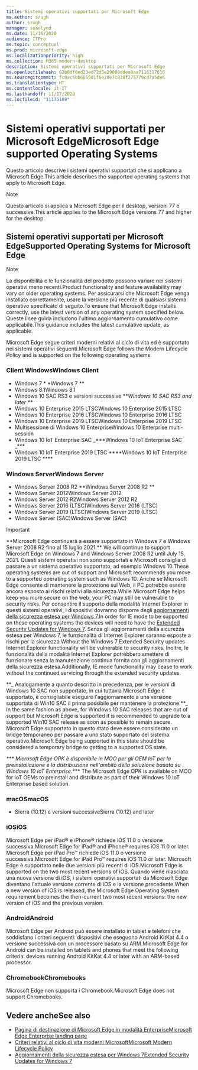 ```yaml
---
title: Sistemi operativi supportati per Microsoft Edge
ms.author: srugh
author: srugh
manager: seanlynd
ms.date: 11/16/2020
audience: ITPro
ms.topic: conceptual
ms.prod: microsoft-edge
ms.localizationpriority: high
ms.collection: M365-modern-desktop
description: Sistemi operativi supportati per Microsoft Edge
ms.openlocfilehash: 62b8df0ed23ed72d5e29008ddea8aa7116317616
ms.sourcegitcommit: fc0ac6bb6655d1f6e2de7c838f275779cd7a5de6
ms.translationtype: HT
ms.contentlocale: it-IT
ms.lasthandoff: 11/17/2020
ms.locfileid: "11175169"
---
```

# <span data-ttu-id="ae02a-103">Sistemi operativi supportati per Microsoft Edge</span><span class="sxs-lookup"><span data-stu-id="ae02a-103">Microsoft Edge supported Operating Systems</span></span>

<span data-ttu-id="ae02a-104">Questo articolo descrive i sistemi operativi supportati che si applicano a Microsoft Edge.</span><span class="sxs-lookup"><span data-stu-id="ae02a-104">This article describes the supported operating systems that apply to Microsoft Edge.</span></span>

> [!NOTE]
> <span data-ttu-id="ae02a-105">Questo articolo si applica a Microsoft Edge per il desktop, versioni 77 e successive.</span><span class="sxs-lookup"><span data-stu-id="ae02a-105">This article applies to the Microsoft Edge versions 77 and higher for the desktop.</span></span>

## <span data-ttu-id="ae02a-106">Sistemi operativi supportati per Microsoft Edge</span><span class="sxs-lookup"><span data-stu-id="ae02a-106">Supported Operating Systems for Microsoft Edge</span></span>

> [!NOTE]
> <span data-ttu-id="ae02a-107">La disponibilità e le funzionalità del prodotto possono variare nei sistemi operativi meno recenti.</span><span class="sxs-lookup"><span data-stu-id="ae02a-107">Product functionality and feature availability may vary on older operating systems.</span></span> <span data-ttu-id="ae02a-108">Per assicurarsi che Microsoft Edge venga installato correttamente, usare la versione più recente di qualsiasi sistema operativo specificato di seguito.</span><span class="sxs-lookup"><span data-stu-id="ae02a-108">To ensure that Microsoft Edge installs correctly, use the latest version of any operating system specified below.</span></span> <span data-ttu-id="ae02a-109">Queste linee guida includono l'ultimo aggiornamento cumulativo come applicabile.</span><span class="sxs-lookup"><span data-stu-id="ae02a-109">This guidance includes the latest cumulative update, as applicable.</span></span>

<span data-ttu-id="ae02a-110">Microsoft Edge segue criteri moderni relativi al ciclo di vita ed è supportato nei sistemi operativi seguenti.</span><span class="sxs-lookup"><span data-stu-id="ae02a-110">Microsoft Edge follows the Modern Lifecycle Policy and is supported on the following operating systems.</span></span>

### <span data-ttu-id="ae02a-111">Client Windows</span><span class="sxs-lookup"><span data-stu-id="ae02a-111">Windows Client</span></span>

- <span data-ttu-id="ae02a-112">Windows 7 \* \*</span><span class="sxs-lookup"><span data-stu-id="ae02a-112">Windows 7 \*\*</span></span>
- <span data-ttu-id="ae02a-113">Windows 8.1</span><span class="sxs-lookup"><span data-stu-id="ae02a-113">Windows 8.1</span></span>
- <span data-ttu-id="ae02a-114">Windows 10 SAC RS3 e versioni successive \*\*_</span><span class="sxs-lookup"><span data-stu-id="ae02a-114">Windows 10 SAC RS3 and later \*\*_</span></span>
- <span data-ttu-id="ae02a-115">Windows 10 Enterprise 2015 LTSC</span><span class="sxs-lookup"><span data-stu-id="ae02a-115">Windows 10 Enterprise 2015 LTSC</span></span>
- <span data-ttu-id="ae02a-116">Windows 10 Enterprise 2016 LTSC</span><span class="sxs-lookup"><span data-stu-id="ae02a-116">Windows 10 Enterprise 2016 LTSC</span></span>
- <span data-ttu-id="ae02a-117">Windows 10 Enterprise 2019 LTSC</span><span class="sxs-lookup"><span data-stu-id="ae02a-117">Windows 10 Enterprise 2019 LTSC</span></span>
- <span data-ttu-id="ae02a-118">Multisessione di Windows 10 Enterprise</span><span class="sxs-lookup"><span data-stu-id="ae02a-118">Windows 10 Enterprise multi-session</span></span>
- <span data-ttu-id="ae02a-119">Windows 10 IoT Enterprise SAC _\*\*\*</span><span class="sxs-lookup"><span data-stu-id="ae02a-119">Windows 10 IoT Enterprise SAC _\*\*\*</span></span>
- <span data-ttu-id="ae02a-120">Windows 10 IoT Enterprise 2019 LTSC \*\*\*\*</span><span class="sxs-lookup"><span data-stu-id="ae02a-120">Windows 10 IoT Enterprise 2019 LTSC \*\*\*\*</span></span>



### <span data-ttu-id="ae02a-121">Windows Server</span><span class="sxs-lookup"><span data-stu-id="ae02a-121">Windows Server</span></span>

- <span data-ttu-id="ae02a-122">Windows Server 2008 R2 \*\*</span><span class="sxs-lookup"><span data-stu-id="ae02a-122">Windows Server 2008 R2 \*\*</span></span>
- <span data-ttu-id="ae02a-123">Windows Server 2012</span><span class="sxs-lookup"><span data-stu-id="ae02a-123">Windows Server 2012</span></span>
- <span data-ttu-id="ae02a-124">Windows Server 2012 R2</span><span class="sxs-lookup"><span data-stu-id="ae02a-124">Windows Server 2012 R2</span></span>
- <span data-ttu-id="ae02a-125">Windows Server 2016 (LTSC)</span><span class="sxs-lookup"><span data-stu-id="ae02a-125">Windows Server 2016 (LTSC)</span></span>
- <span data-ttu-id="ae02a-126">Windows Server 2019 (LTSC)</span><span class="sxs-lookup"><span data-stu-id="ae02a-126">Windows Server 2019 (LTSC)</span></span>
- <span data-ttu-id="ae02a-127">Windows Server (SAC)</span><span class="sxs-lookup"><span data-stu-id="ae02a-127">Windows Server (SAC)</span></span>

> [!IMPORTANT]
> <span data-ttu-id="ae02a-128">\*\*Microsoft Edge continuerà a essere supportato in Windows 7 e Windows Server 2008 R2 fino al 15 luglio 2021.</span><span class="sxs-lookup"><span data-stu-id="ae02a-128">\*\* We will continue to support Microsoft Edge on Windows 7 and Windows Server 2008 R2 until July 15, 2021.</span></span> <span data-ttu-id="ae02a-129">Questi sistemi operativi non sono supportati e Microsoft consiglia di passare a un sistema operativo supportato, ad esempio Windows 10.</span><span class="sxs-lookup"><span data-stu-id="ae02a-129">These operating systems are out of support and Microsoft recommends you move to a supported operating system such as Windows 10.</span></span> <span data-ttu-id="ae02a-130">Anche se Microsoft Edge consente di mantenere la protezione sul Web, il PC potrebbe essere ancora esposto ai rischi relativi alla sicurezza.</span><span class="sxs-lookup"><span data-stu-id="ae02a-130">While Microsoft Edge helps keep you more secure on the web, your PC may still be vulnerable to security risks.</span></span> <span data-ttu-id="ae02a-131">Per consentire il supporto della modalità Internet Explorer in questi sistemi operativi, i dispositivi dovranno disporre degli [aggiornamenti della sicurezza estesa per Windows 7](https://support.microsoft.com/help/4527878/faq-about-extended-security-updates-for-windows-7).</span><span class="sxs-lookup"><span data-stu-id="ae02a-131">In order for IE mode to be supported on these operating systems the devices will need to have the [Extended Security Updates for Windows 7](https://support.microsoft.com/help/4527878/faq-about-extended-security-updates-for-windows-7).</span></span> <span data-ttu-id="ae02a-132">Senza gli aggiornamenti della sicurezza estesa per Windows 7, le funzionalità di Internet Explorer saranno esposte a rischi per la sicurezza.</span><span class="sxs-lookup"><span data-stu-id="ae02a-132">Without the Windows 7 Extended Security updates Internet Explorer functionality will be vulnerable to security risks.</span></span> <span data-ttu-id="ae02a-133">Inoltre, le funzionalità della modalità Internet Explorer potrebbero smettere di funzionare senza la manutenzione continua fornita con gli aggiornamenti della sicurezza estesa.</span><span class="sxs-lookup"><span data-stu-id="ae02a-133">Additionally, IE mode functionality may cease to work without the continued servicing through the extended security updates.</span></span>  
>
> <span data-ttu-id="ae02a-134">\*\*_ Analogamente a quanto descritto in precedenza, per le versioni di Windows 10 SAC non supportate, in cui tuttavia Microsoft Edge è supportato, è consigliabile eseguire l'aggiornamento a una versione supportata di Win10 SAC il prima possibile per mantenere la protezione.</span><span class="sxs-lookup"><span data-stu-id="ae02a-134">\*\*_ In the same fashion as above, for Windows 10 SAC releases that are out of support but Microsoft Edge is supported it is recommended to upgrade to a supported Win10 SAC release as soon as possible to remain secure.</span></span> <span data-ttu-id="ae02a-135">Microsoft Edge supportato in questo stato deve essere considerato un bridge temporaneo per passare a uno stato supportato del sistema operativo.</span><span class="sxs-lookup"><span data-stu-id="ae02a-135">Microsoft Edge being supported in this state should be considered a temporary bridge to getting to a supported OS state.</span></span>
>
> <span data-ttu-id="ae02a-136">_\*\*\* Microsoft Edge OPK è disponibile in MOO per gli OEM IoT per la preinstallazione e la distribuzione nell'ambito della soluzione basata su Windows 10 IoT Enterprise.</span><span class="sxs-lookup"><span data-stu-id="ae02a-136">_\*\*\* The Microsoft Edge OPK is available on MOO for IoT OEMs to preinstall and distribute as part of their Windows 10 IoT Enterprise based solution.</span></span>

### <span data-ttu-id="ae02a-137">macOS</span><span class="sxs-lookup"><span data-stu-id="ae02a-137">macOS</span></span>

- <span data-ttu-id="ae02a-138">Sierra (10.12) e versioni successive</span><span class="sxs-lookup"><span data-stu-id="ae02a-138">Sierra (10.12) and later</span></span>

### <span data-ttu-id="ae02a-139">iOS</span><span class="sxs-lookup"><span data-stu-id="ae02a-139">iOS</span></span>

<span data-ttu-id="ae02a-140">Microsoft Edge per iPad&reg; e iPhone&reg; richiede iOS 11.0 o versione successiva.</span><span class="sxs-lookup"><span data-stu-id="ae02a-140">Microsoft Edge for iPad&reg; and iPhone&reg; requires iOS 11.0 or later.</span></span> <span data-ttu-id="ae02a-141">Microsoft Edge per iPad Pro&trade; richiede iOS 11.0 o versione successiva.</span><span class="sxs-lookup"><span data-stu-id="ae02a-141">Microsoft Edge for iPad Pro&trade; requires iOS 11.0 or later.</span></span> <span data-ttu-id="ae02a-142">Microsoft Edge è supportato nelle due versioni più recenti di iOS.</span><span class="sxs-lookup"><span data-stu-id="ae02a-142">Microsoft Edge is supported on the two most recent versions of iOS.</span></span> <span data-ttu-id="ae02a-143">Quando viene rilasciata una nuova versione di iOS, i sistemi operativi supportati da Microsoft Edge diventano l'attuale versione corrente di iOS e la versione precedente.</span><span class="sxs-lookup"><span data-stu-id="ae02a-143">When a new version of iOS is released, the Microsoft Edge Operating System requirement becomes the then-current two most recent versions: the new version of iOS and the previous version.</span></span>

### <span data-ttu-id="ae02a-144">Android</span><span class="sxs-lookup"><span data-stu-id="ae02a-144">Android</span></span>

<span data-ttu-id="ae02a-145">Microsoft Edge per Android può essere installato in tablet e telefoni che soddisfano i criteri seguenti: dispositivi che eseguono Android KitKat 4.4 o versione successiva con un processore basato su ARM.</span><span class="sxs-lookup"><span data-stu-id="ae02a-145">Microsoft Edge for Android can be installed on tablets and phones that meet the following criteria: devices running Android KitKat 4.4 or later with an ARM-based processor.</span></span>

### <span data-ttu-id="ae02a-146">Chromebook</span><span class="sxs-lookup"><span data-stu-id="ae02a-146">Chromebooks</span></span>

<span data-ttu-id="ae02a-147">Microsoft Edge non supporta i Chromebook.</span><span class="sxs-lookup"><span data-stu-id="ae02a-147">Microsoft Edge does not support Chromebooks.</span></span>

## <span data-ttu-id="ae02a-148">Vedere anche</span><span class="sxs-lookup"><span data-stu-id="ae02a-148">See also</span></span>

- [<span data-ttu-id="ae02a-149">Pagina di destinazione di Microsoft Edge in modalità Enterprise</span><span class="sxs-lookup"><span data-stu-id="ae02a-149">Microsoft Edge Enterprise landing page</span></span>](https://aka.ms/EdgeEnterprise)
- [<span data-ttu-id="ae02a-150">Criteri relativi al ciclo di vita moderni Microsoft</span><span class="sxs-lookup"><span data-stu-id="ae02a-150">Microsoft Modern Lifecycle Policy</span></span>](https://support.microsoft.com/help/30881/modern-lifecycle-policy)
- [<span data-ttu-id="ae02a-151">Aggiornamenti della sicurezza estesa per Windows 7</span><span class="sxs-lookup"><span data-stu-id="ae02a-151">Extended Security Updates for Windows 7</span></span>](https://support.microsoft.com/help/4527878/faq-about-extended-security-updates-for-windows-7)
